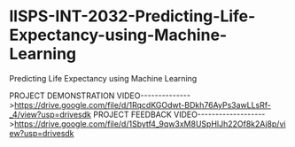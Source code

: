 # llSPS-INT-2032-Predicting-Life-Expectancy-using-Machine-Learning
Predicting Life Expectancy using Machine Learning


PROJECT DEMONSTRATION VIDEO-------------->https://drive.google.com/file/d/1RqcdKGOdwt-BDkh76AyPs3awLLsRf-_4/view?usp=drivesdk
PROJECT FEEDBACK VIDEO------------------->https://drive.google.com/file/d/1Sbytf4_9qw3xM8USpHlJh22Of8k2Aj8p/view?usp=drivesdk
